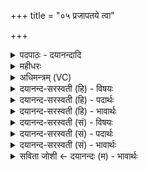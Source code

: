 +++
title = "०५ प्रजापतये त्वा"

+++
<details><summary>पदपाठः - दयानन्दादि</summary>

प्र॒जापत॑य॒ इति॑ प्र॒जाऽप॑तये। त्वा। जुष्ट॑म्। प्र। उ॒क्षा॒मि॒। इन्द्रा॒ग्निभ्या॒मितीन्द्रा॒ग्निऽभ्या॑म्। त्वा॒। जुष्ट॑म्। प्र। उ॒क्षा॒मि॒। वायवे॑। त्वा॒। जुष्ट॑म्। प्र। उ॒क्षा॒मि॒। विश्वे॑भ्यः। त्वा॒। दे॒वेभ्यः॑। जुष्ट॑म्। प्र। उ॒क्षा॒मि॒। सर्वे॑भ्यः। त्वा॒। दे॒वेभ्यः॑। जुष्ट॑म्। प्र। उ॒क्षा॒मि॒। यः। अर्व॑न्तम्। जिघा॑ꣳसति। तम्। अ॒भि। अ॒मी॒ति॒। वरु॑णः। प॒रः। मर्त्तः। प॒रः। श्वा। ५।
</details>

<details><summary>महीधरः</summary>

म० 'स्थावरा अपो गत्वा प्रजापतये त्वेति प्रोक्षत्यश्वं प्रतिमन्त्रम्' (का० २० । १।३७)। ततोऽध्वर्युः स्थावरास्तडागादिस्था अपो गत्वा ताभिरद्भिः पञ्चमन्त्रैः प्रतिमन्त्रमश्वं प्रोक्षति । लिङ्गोक्तदेवतानि पञ्च यजूंषि । हे अश्व, प्रजापतये जुष्टं त्वा त्वां प्रोक्षामि सिञ्चामि । अनेन प्रोक्षणेन प्रजापतेरिवाश्वे वीर्यं दधाति । तथाच श्रुतिः प्रजापतिर्वै देवानां वीर्यवत्तमः(१३।१।२।५) इति। इन्द्राग्निभ्यां जुष्टं त्वां प्रोक्षामि। अनेनेन्द्राग्न्योरिवाश्वे ओजो दधाति। तथा च श्रुतिः इन्द्राग्नी वै देवानामोजस्वितमा ओज एवास्मिन् दधाति तस्मादश्वः पशूनामोजस्वितमः' (१३ । १।२।६) इति । वायवे जुष्टं प्रीतं त्वां प्रोक्षामि । अनेन वायोरिवाश्वे वेगं दधाति । तथाच श्रुतिः 'वायुर्वै देवानामाशिष्ठो जवमेवास्मिन्दधाति तस्मादश्वः पशूनामाशिष्ठः' (१३ । १।२।७) इति । आशिष्ठो वेगवत्तरः । विश्वेभ्यो देवेभ्यो जुष्टं त्वां प्रोक्षामि अनेनाश्वे यशो दधाति ‘विश्वे वै देवा यशस्वितमा यश एवास्मिन्दधाति तस्मादश्वः पशूनां यशस्वितमः' ( १३ । १।२। ८) इति श्रुतेः । सर्वेभ्यो देवेभ्यो जुष्टं त्वां प्रोक्षामि । अनेन सर्वा देवता अश्वे दधाति । 'सर्वेभ्यस्त्वा देवेभ्यो जुष्टं प्रोक्षामीति सर्वा एवास्मिन्देवता अश्वे अन्वायातयति' (१३ । १ । २ । ९) | इति श्रुतेः । 'यो अर्वन्तमिति वाचयति' (का० २०।२। । १)। शूद्राद्वैश्यायां जातेन पुंसा अध्वर्युप्रेरितेन चतुर्नेत्रे शुनि खादिरमुसलेन हते सति यो अर्वन्तमित्यादि-वरुण-इत्यन्तं मन्त्रं यजमानं वाचयति । गायत्री पूर्वार्धेऽश्वस्तुतिः परेऽर्धे लिङ्गोक्तदेवता । यः अर्वन्तमश्वं जिघांसति हन्तुमिच्छति 'अर्वणस्त्रसावनञः' (पा० ६।४ । १२७) इति त्रन्तादेशः । हन्तेः सन्नन्ताल्लट् । वरुणः तमश्वं जिघांसन्तमभ्यमीति हिनस्ति 'अम् हिंसायाम् एतस्य लटि 'तुरुस्तुशम्यमः' (पा० ७।३ । ९५) इति ईप्रत्ययः । 'वेतसकटेनाधोऽश्वं प्लावयति परो मर्त इति' (का० २० । २ । ४)। वेतसतरुकृतेन कटेन मृतं श्वानमश्वाधो जले तारयति । अश्वं जिघांसुर्मर्तो मनुष्यः परः पराभूतः अधस्पदं नीतः श्वा च परः पराकृतः । श्वरूपेणाश्वहन्तेव पराकृत इत्यर्थः ॥ ५॥  
षष्ठी।
</details>

<details><summary>अधिमन्त्रम् (VC)</summary>

- इन्द्रादयो देवताः
- प्रजापतिर्ऋषिः
- अतिधृतिः
- षड्जः
</details>

<details><summary>दयानन्द-सरस्वती (हि) - विषयः</summary>

फिर मनुष्य किन को बढ़ावें, इस विषय को अगले मन्त्र में कहा है ॥
</details>

<details><summary>दयानन्द-सरस्वती (हि) - पदार्थः</summary>

पदार्थान्वयभाषाः -  हे विद्वन् ! (यः) जो (परः) उत्तम और (वरुणः) श्रेष्ठ (मर्त्तः) मनुष्य (अर्वन्तम्) शीघ्र चलने हारे घोड़े को (जिघांसति) ताड़ना देने वा चलाने की इच्छा करता है (तम्) उसको (अभि, अमीति) सब ओर से प्राप्त होता है और जो (परः) अन्य मनुष्य (श्वा) कुत्ते के समान वर्त्तमान अर्थात् दुष्कर्मी है, उसको जो रोकता है, उस (प्रजापतये) प्रजा की पालना करनेवाले के लिये (जुष्टम्) प्रीति किये गये (त्वा) तुझ को (प्रोक्षामि) अच्छे प्रकार सींचता हूँ। (इन्द्राग्निभ्याम्) जीव और अग्नि के लिये (जुष्टम्) प्रीति किये हुए (त्वा) तुझ को (प्रोक्षामि) अच्छे प्रकार सींचता हूँ। (वायवे) पवन के लिये (जुष्टम्) प्रीति किये हुए (त्वा) तुझको (प्रोक्षामि) अच्छे प्रकार सींचता हूँ। (विश्वेभ्यः) समस्त (देवेभ्यः) विद्वानों के लिये (जुष्टम्) प्रीति किये हुए (त्वा) तुझ को (प्रोक्षामि) अच्छे प्रकार सींचता हूँ। (सर्वेभ्यः) समस्त (देवेभ्यः) दिव्य पृथिवी आदि पदार्थों के लिये (जुष्टम्) प्रीति किये हुए (त्वा) तुझ को (प्रोक्षामि) अच्छी प्रकार सींचता हूँ ॥५ ॥
</details>

<details><summary>दयानन्द-सरस्वती (हि) - भावार्थः</summary>

भावार्थभाषाः -  जो मनुष्य उत्तम पशुओं के मारने की इच्छा करते हों, वे सिंह के समान मारने चाहिये और जो इन पशुओं की रक्षा करने को अच्छा यत्न करते हैं, वे सबकी रक्षा करने के लिये अधिकार देने योग्य हैं ॥५ ॥
</details>

<details><summary>दयानन्द-सरस्वती (सं) - विषयः</summary>

पुनर्मनुष्याः कान् वर्द्धयेयुरित्याह ॥
</details>

<details><summary>दयानन्द-सरस्वती (सं) - पदार्थः</summary>

पदार्थान्वयभाषाः -  हे विद्वन् ! यः परो वरुणो मर्त्तोऽर्वन्तं जिघांसति तमभ्यमीति यः परः श्वेव वर्त्तते यस्तं निवारयति तं प्रजापतये जुष्टं त्वा प्रोक्षामीन्द्राग्निभ्यां जुष्टं त्वा प्रोक्षामि वायवे त्वा जुष्टं प्रोक्षामि विश्वेभ्यो देवेभ्यो जुष्टं त्वा प्रोक्षामि सर्वेभ्यो देवेभ्यो जुष्टं त्वा प्रोक्षामि ॥५ ॥
</details>

<details><summary>दयानन्द-सरस्वती (सं) - भावार्थः</summary>

भावार्थभाषाः -  ये मनुष्या उत्तमान् पशून् हिंसितुमिच्छेयुस्ते सिंहवद्धन्तव्याः, य एतान् रक्षितुं यतेरंस्ते सर्वरक्षणायाधिकर्त्तव्याः ॥५ ॥
</details>

<details><summary>सविता जोशी ← दयानन्दः (म) - भावार्थः</summary>

भावार्थभाषाः -  जी माणसे उत्तम पशूंना मारण्याची इच्छा बाळगतात त्यांची सिंहाप्रमाणे शिकार करावी व जे या पशूंचे रक्षण करण्याचा प्रयत्न करतात त्यांना सगळ्यांचे रक्षण करण्याचा अधिकार द्यावा.
</details>